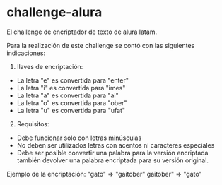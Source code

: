 # challenge-alura
El challenge de encriptador de texto de alura latam.

Para la realización de este challenge se contó con las siguientes indicaciones:

1. llaves de encriptación: 
- La letra "e" es convertida para "enter"
- La letra "i" es convertida para "imes"
- La letra "a" es convertida para "ai"
- La letra "o" es convertida para "ober"
- La letra "u" es convertida para "ufat"

2. Requisitos:
- Debe funcionar solo con letras minúsculas
- No deben ser utilizados letras con acentos ni caracteres especiales
- Debe ser posible convertir una palabra para la versión encriptada también devolver una palabra encriptada para su versión original.

Ejemplo de la encriptación:
"gato" => "gaitober"
gaitober" => "gato"
